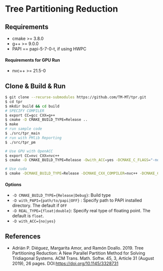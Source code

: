 # Tree Partitioning Reduction

## Requirements
 - cmake >= 3.8.0
 - g++ >= 9.0.0
 - PAPI == papi-5-7-0-t, if using HWPC

#### Requirements for GPU Run
 - nvc++ >= 21.5-0

## Clone & Build & Run

```sh
$ git clone --recurse-submodules https://github.com/TM-MT/tpr.git
$ cd tpr
$ mkdir build && cd build
# SPECIFY COMPILER
$ export CC=gcc CXX=g++
$ cmake -D CMAKE_BUILD_TYPE=Release ..
$ make
# run sample code
$ ./src/tpr_main
# run with PMlib Reporting
$ ./src/tpr_pm

# Use GPU with OpenACC
$ export CC=nvc CXX=nvc++
$ cmake -D CMAKE_BUILD_TYPE=Release -Dwith_ACC=yes -DCMAKE_C_FLAGS="-noswitcherror -gpu=cc75" -DCMAKE_CXX_FLAGS="-noswitcherror -gpu=cc75" -DRandom_BuildTests=off  ..

# Use cuda
$ cmake -DCMAKE_BUILD_TYPE=Release -DCMAKE_CXX_COMPILER=nvc++ -DCMAKE_C_COMPILER=nvc -DCMAKE_CXX_FLAGS="-Minfo=accel -noswitcherror -cuda -gpu=cc60" -DCMAKE_C_FLAGS="-noswitcherror" -DCMAKE_CUDA_FLAGS="-gencode arch=compute_50,code=sm_50"  -Dwith_ACC=no -DRandom_BuildTests=no ..

```

#### Options
 - `-D CMAKE_BUILD_TYPE={Release|Debug}`: Build type
 - `-D with_PAPI={path/to/papi|OFF}` : Specify path to PAPI installed directory. The default if `OFF`
 - `-D REAL_TYPE={float|double}`: Specify real type of floating point. The default is `float`.
 - `-D with_ACC={no|yes}`

## References
 - Adrián P. Diéguez, Margarita Amor, and Ramón Doallo. 2019. Tree Partitioning Reduction: A New Parallel Partition Method for Solving Tridiagonal Systems. ACM Trans. Math. Softw. 45, 3, Article 31 (August 2019), 26 pages. DOI:https://doi.org/10.1145/3328731

